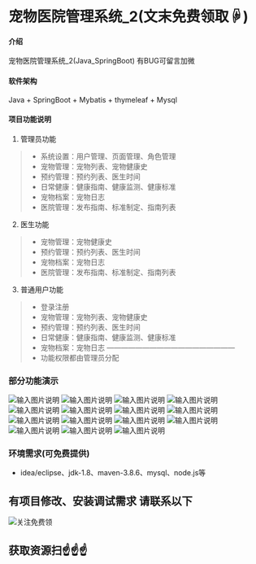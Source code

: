 # 宠物医院管理系统_2(文末免费领取☟)
> 
#### 介绍
宠物医院管理系统_2(Java_SpringBoot)
有BUG可留言加微

#### 软件架构
Java + SpringBoot + Mybatis + thymeleaf + Mysql


#### 项目功能说明

1.  管理员功能
> + 系统设置：用户管理、页面管理、角色管理
> + 宠物管理：宠物列表、宠物健康史
> + 预约管理：预约列表、医生时间
> + 日常健康：健康指南、健康监测、健康标准
> + 宠物档案：宠物日志
> + 医院管理：发布指南、标准制定、指南列表
2.  医生功能
> + 宠物管理：宠物健康史
> + 预约管理：预约列表、医生时间
> + 宠物档案：宠物日志
> + 医院管理：发布指南、标准制定、指南列表
3.  普通用户功能
> + 登录注册
> + 宠物管理：宠物列表、宠物健康史
> + 预约管理：预约列表、医生时间
> + 日常健康：健康指南、健康监测、健康标准
> + 宠物档案：宠物日志
> ——————————————————
> + 功能权限都由管理员分配


### 部分功能演示
![输入图片说明](photo/1-1.png)
![输入图片说明](photo/1-2.png)
![输入图片说明](photo/1-3.png)
![输入图片说明](photo/1-4.png)
![输入图片说明](photo/1-5.png)
![输入图片说明](photo/1-6.png)
![输入图片说明](photo/1-7.png)
![输入图片说明](photo/1-8.png)
![输入图片说明](photo/1-9.png)
![输入图片说明](photo/1-10.png)
![输入图片说明](photo/1-11.png)
![输入图片说明](photo/1-12.png)
![输入图片说明](photo/2-1.png)
![输入图片说明](photo/2-2.png)
![输入图片说明](photo/3-1.png)



### 环境需求(可免费提供)
- idea/eclipse、jdk-1.8、maven-3.8.6、mysql、node.js等


## 有项目修改、安装调试需求 请联系以下
![关注免费领](联系.png)

## 获取资源扫☝☝☝


